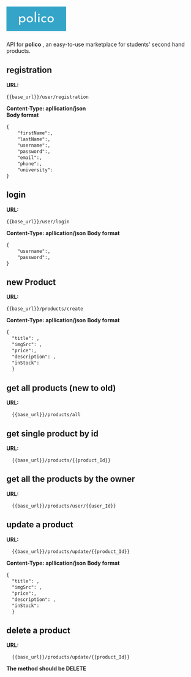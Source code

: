 # ![alt text](https://raw.githubusercontent.com/logolica99/polico/main/images/icon.png)

API for **polico** , an easy-to-use marketplace for students' second hand products.

## registration

**URL:**

```
{{base_url}}/user/registration
```

**Content-Type: apllication/json**  \
**Body format**

```
{
    "firstName":,
    "lastName":,
    "username":,
    "password":,
    "email":,
    "phone":,
    "university":
}
```

## login

**URL:**

```
{{base_url}}/user/login
```

**Content-Type: apllication/json**
**Body format**

```
{
    "username":,
    "password":,
}
```

## new Product

**URL:**

```
{{base_url}}/products/create
```

**Content-Type: apllication/json**
**Body format**

```
{
  "title": ,
  "imgSrc": ,
  "price":,
  "description": ,
  "inStock":
  }
```

## get all products (new to old)

**URL:**

```
  {{base_url}}/products/all
```

## get single product by id

**URL:**

```
  {{base_url}}/products/{{product_Id}}
```

## get all the products by the owner

**URL:**

```
  {{base_url}}/products/user/{{user_Id}}
```

## update a product

**URL:**

```
  {{base_url}}/products/update/{{product_Id}}
```

**Content-Type: apllication/json**
**Body format**

```
{
  "title": ,
  "imgSrc": ,
  "price":,
  "description": ,
  "inStock":
  }
```

## delete a product

**URL:**

```
  {{base_url}}/products/update/{{product_Id}}
```

**The method should be DELETE**
